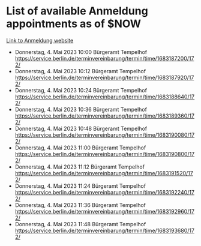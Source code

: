 # List of available Anmeldung appointments as of $NOW
[Link to Anmeldung website](https://service.berlin.de/terminvereinbarung/termin/tag.php?termin=1&anliegen[]=120686&dienstleisterlist=122210,122217,327316,122219,327312,122227,327314,122231,327346,122243,327348,122254,122252,329742,122260,329745,122262,329748,122271,327278,122273,327274,122277,327276,330436,122280,327294,122282,327290,122284,327292,122291,327270,122285,327266,122286,327264,122296,327268,150230,329760,122297,327286,122294,327284,122312,329763,122314,329775,122304,327330,122311,327334,122309,327332,317869,122281,327352,122279,329772,122283,122276,327324,122274,327326,122267,329766,122246,327318,122251,327320,122257,327322,122208,327298,122226,327300&herkunft=http%3A%2F%2Fservice.berlin.de%2Fdienstleistung%2F120686%2F)
- Donnerstag, 4. Mai 2023 10:00 Bürgeramt Tempelhof https://service.berlin.de/terminvereinbarung/termin/time/1683187200/172/
- Donnerstag, 4. Mai 2023 10:12 Bürgeramt Tempelhof https://service.berlin.de/terminvereinbarung/termin/time/1683187920/172/
- Donnerstag, 4. Mai 2023 10:24 Bürgeramt Tempelhof https://service.berlin.de/terminvereinbarung/termin/time/1683188640/172/
- Donnerstag, 4. Mai 2023 10:36 Bürgeramt Tempelhof https://service.berlin.de/terminvereinbarung/termin/time/1683189360/172/
- Donnerstag, 4. Mai 2023 10:48 Bürgeramt Tempelhof https://service.berlin.de/terminvereinbarung/termin/time/1683190080/172/
- Donnerstag, 4. Mai 2023 11:00 Bürgeramt Tempelhof https://service.berlin.de/terminvereinbarung/termin/time/1683190800/172/
- Donnerstag, 4. Mai 2023 11:12 Bürgeramt Tempelhof https://service.berlin.de/terminvereinbarung/termin/time/1683191520/172/
- Donnerstag, 4. Mai 2023 11:24 Bürgeramt Tempelhof https://service.berlin.de/terminvereinbarung/termin/time/1683192240/172/
- Donnerstag, 4. Mai 2023 11:36 Bürgeramt Tempelhof https://service.berlin.de/terminvereinbarung/termin/time/1683192960/172/
- Donnerstag, 4. Mai 2023 11:48 Bürgeramt Tempelhof https://service.berlin.de/terminvereinbarung/termin/time/1683193680/172/

